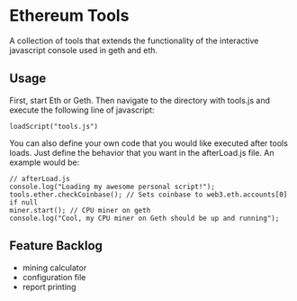 # Ethereum Tools

A collection of tools that extends the functionality of the interactive javascript console used in geth and eth.

## Usage

First, start Eth or Geth. Then navigate to the directory with tools.js and execute the following line of javascript:

    loadScript("tools.js")

You can also define your own code that you would like executed after tools loads. Just define the behavior that you want in the afterLoad.js file. An example would be:

    // afterLoad.js
    console.log("Loading my awesome personal script!");
    tools.ether.checkCoinbase(); // Sets coinbase to web3.eth.accounts[0] if null
    miner.start(); // CPU miner on geth
    console.log("Cool, my CPU miner on Geth should be up and running");

## Feature Backlog

* mining calculator
* configuration file
* report printing